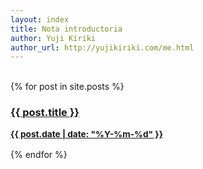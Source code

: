 ```yaml
---
layout: index
title: Nota introductoria
author: Yuji Kiriki
author_url: http://yujikiriki.com/me.html
---
```

<br/>
{% for post in site.posts %}        
<h3>
    <a href="http://yujikiriki.github.io{{ post.url }}">
        {{ post.title }} <p><small>{{ post.date | date: "%Y-%m-%d" }}</small></p>
    </a>
</h3>
{% endfor %}